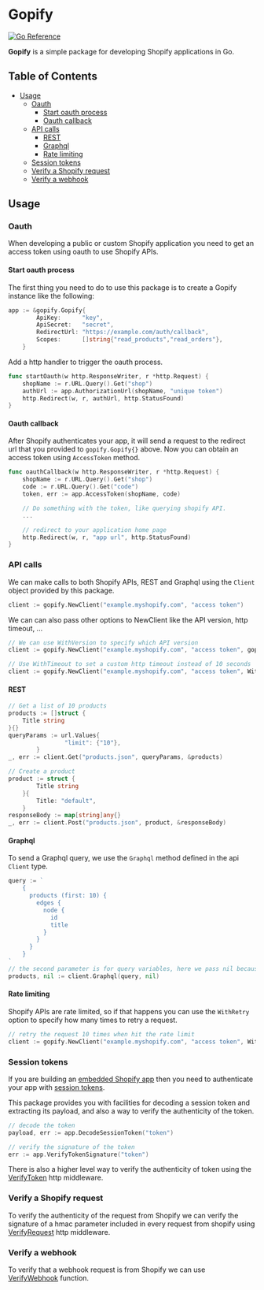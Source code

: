 # Gopify


[![Go Reference](https://pkg.go.dev/badge/github.com/oussama4/gopify.svg)](https://pkg.go.dev/github.com/oussama4/gopify)

**Gopify** is a simple package for developing Shopify applications in Go.


## Table of Contents

 - [Usage](#usage)
   - [Oauth](#oauth)
	 - [Start oauth process](#start-oauth-process)
	 - [Oauth callback](#oauth-callback)
   - [API calls](#api-calls)
	 - [REST](#rest)
	 - [Graphql](#graphql)
	 - [Rate limiting](#rate-limiting)
   - [Session tokens](#session-tokens)
   - [Verify a Shopify request](#verify-a-shopify-request)
   - [Verify a webhook](#verify-a-webhook)


## Usage
### Oauth
When developing a public or custom Shopify application you need to get an access token using oauth to use Shopify APIs.

#### Start oauth process
The first thing you need to do to use this package is to create a Gopify instance like the following:
```go
app := &gopify.Gopify{
		ApiKey:      "key",
		ApiSecret:   "secret",
		RedirectUrl: "https://example.com/auth/callback",
		Scopes:      []string{"read_products","read_orders"},
	}
```

Add a http handler to trigger the oauth process.

```go
func startOauth(w http.ResponseWriter, r *http.Request) {
    shopName := r.URL.Query().Get("shop")
    authUrl := app.AuthorizationUrl(shopName, "unique token")
    http.Redirect(w, r, authUrl, http.StatusFound)
}
```

#### Oauth callback
After Shopify authenticates your app, it will send a request to the redirect url that you provided to `gopify.Gopify{}` above. Now you can obtain an access token using `AccessToken` method.

```go
func oauthCallback(w http.ResponseWriter, r *http.Request) {
	shopName := r.URL.Query().Get("shop")
	code := r.URL.Query().Get("code")
	token, err := app.AccessToken(shopName, code)

	// Do something with the token, like querying shopify API.
	...

	// redirect to your application home page
	http.Redirect(w, r, "app url", http.StatusFound)
}
```


### API calls
We can make calls to both Shopify APIs, REST and Graphql using the `Client` object provided by this package.

```go
client := gopify.NewClient("example.myshopify.com", "access token")
```

We can can also pass other options to NewClient like the API version, http timeout, ...

```go
// We can use WithVersion to specify which API version
client := gopify.NewClient("example.myshopify.com", "access token", gopify.WithVersion("2022-04"))

// Use WithTimeout to set a custom http timeout instead of 10 seconds
client := gopify.NewClient("example.myshopify.com", "access token", WithTimeout(20))
```

#### REST
```go
// Get a list of 10 products
products := []struct {
	Title string
}{}
queryParams := url.Values{
                "limit": {"10"},
        }
_, err := client.Get("products.json", queryParams, &products)

// Create a product
product := struct {
		Title string
	}{
		Title: "default",
	}
responseBody := map[string]any{}
_, err := client.Post("products.json", product, &responseBody)
```

#### Graphql
To send a Graphql query, we use the `Graphql` method defined in the api `Client` type.

```go
query := `
	{
      products (first: 10) {
        edges {
          node {
            id
            title
          }
        }
      }
    }
`
// the second parameter is for query variables, here we pass nil because we don't have any variables
products, nil := client.Graphql(query, nil)
```

#### Rate limiting
Shopify APIs are rate limited, so if that happens you can use the `WithRetry` option to specify how many times to retry a request.

```go
// retry the request 10 times when hit the rate limit
client := gopify.NewClient("example.myshopify.com", "access token", WithRetry(10))
```

### Session tokens
If you are building an [embedded Shopify app](https://shopify.dev/apps/getting-started/app-types#embedded-apps) then you need to authenticate your app with [session tokens](https://shopify.dev/apps/auth/session-tokens).

This package provides you with facilities for decoding a session token and extracting its payload, and also a way to verify the authenticity of the token.

```go
// decode the token 
payload, err := app.DecodeSessionToken("token")

// verify the signature of the token
err := app.VerifyTokenSignature("token")
```

There is also a higher level way to verify the authenticity of token using the [VerifyToken](https://pkg.go.dev/github.com/oussama4/gopify#Gopify.VerifyToken) http middleware.

### Verify a Shopify request
To verify the authenticity of the request from Shopify we can verify the signature of a hmac parameter included in every request from shopify using [VerifyRequest](https://pkg.go.dev/github.com/oussama4/gopify#Gopify.VerifyRequest) http middleware.

### Verify a webhook
To verify that a webhook request is from Shopify we can use [VerifyWebhook](https://pkg.go.dev/github.com/oussama4/gopify#Gopify.VerifyWebhook) function.
